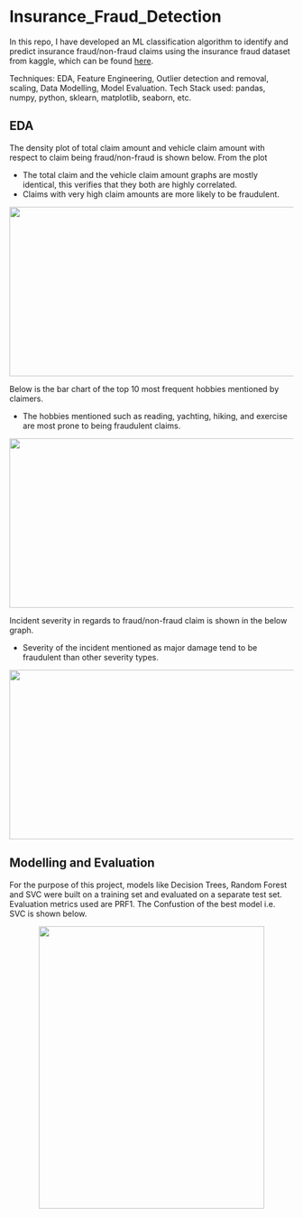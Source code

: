 # Insurance_Fraud_Detection

In this repo, I have developed an ML classification algorithm to identify and predict insurance fraud/non-fraud claims using the insurance fraud dataset from kaggle, which can be found [here](https://www.kaggle.com/datasets/buntyshah/auto-insurance-claims-data).

Techniques: EDA, Feature Engineering, Outlier detection and removal, scaling, Data Modelling, Model Evaluation.
Tech Stack used: pandas, numpy, python, sklearn, matplotlib, seaborn, etc.

## EDA
The density plot of total claim amount and vehicle claim amount with respect to claim being fraud/non-fraud is shown below. From the plot
- The total claim and the vehicle claim amount graphs are mostly identical, this verifies that they both are highly correlated.
- Claims with very high claim amounts are more likely to be fraudulent.
<p align='center'>
  <img src='https://user-images.githubusercontent.com/60603790/214307562-ef19b309-1947-4c1b-9b54-e9f21e8bbaac.png' width='700' height='300' />
</p>
 
Below is the bar chart of the top 10 most frequent hobbies mentioned by claimers. 
- The hobbies mentioned such as reading, yachting, hiking, and exercise are most prone to being fraudulent claims.
<p align='center'>
  <img src='https://user-images.githubusercontent.com/60603790/214311173-4b4204e4-9cc5-427e-8cfb-f5289a27c1f8.png' width='700' height='300' />
</p>

Incident severity in regards to fraud/non-fraud claim is shown in the below graph.
- Severity of the incident mentioned as major damage tend to be fraudulent than other severity types.
<p align='center'>
  <img src='https://user-images.githubusercontent.com/60603790/214372219-e20a81d0-6eee-4924-8d2b-bf2f5075b66a.png' width='700' height='300' />
</p>

## Modelling and Evaluation
For the purpose of this project, models like Decision Trees, Random Forest and SVC were built on a training set and evaluated on a separate test set. Evaluation metrics used are PRF1. The Confustion of the best model i.e. SVC is shown below.
<p align='center'>
  <img src='https://user-images.githubusercontent.com/60603790/214396862-90195f37-e576-4453-b842-6279d6dd4521.png' width='400' height='500' />
</p>




